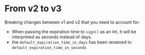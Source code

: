 # From v2 to v3


Breaking changes between v1 and v2 that you need to account for: 
- When passing the expiration time to `sign()` as an int, it will be interpreted as seconds instead of days.
- the `default_expiration_time_in_days` has been renamed to `default_expiration_time_in_seconds`
